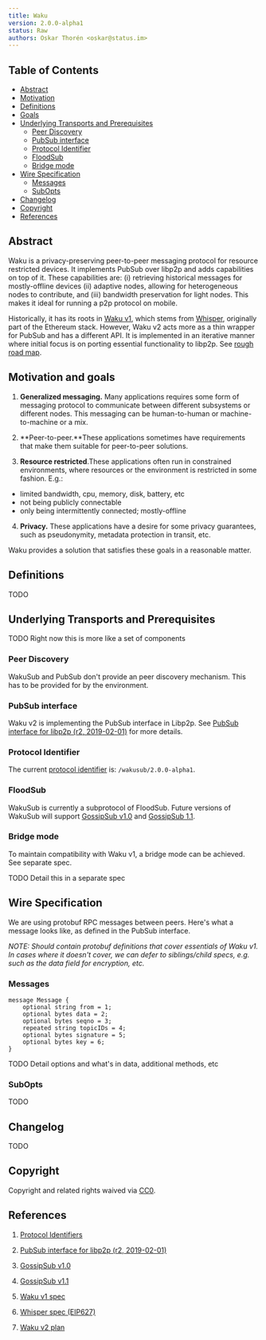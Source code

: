 ```yaml
---
title: Waku
version: 2.0.0-alpha1
status: Raw
authors: Oskar Thorén <oskar@status.im>
---
```


## Table of Contents

- [Abstract](#abstract)
- [Motivation](#motivation)
- [Definitions](#definitions)
- [Goals](#goals)
- [Underlying Transports and Prerequisites](#underlying-transports-and-prerequisites)
  * [Peer Discovery](#peer-discovery)
  * [PubSub interface](#pubsub-interface)
  * [Protocol Identifier](#protocol-identifier)
  * [FloodSub](#floodsub)
  * [Bridge mode](#bridge-mode)
- [Wire Specification](#wire-specification)
  * [Messages](#messages)
  * [SubOpts](#subopts)
- [Changelog](#changelog)
- [Copyright](#copyright)
- [References](#references)


## Abstract

Waku is a privacy-preserving peer-to-peer messaging protocol for resource restricted devices. It implements PubSub over libp2p and adds capabilities on top of it. These capabilities are: (i) retrieving historical messages for mostly-offline devices (ii) adaptive nodes, allowing for heterogeneous nodes to contribute, and (iii) bandwidth preservation for light nodes. This makes it ideal for running a p2p protocol on mobile.

Historically, it has its roots in [Waku v1](specs.vac.dev/waku/waku.html), which stems from [Whisper](https://eips.ethereum.org/EIPS/eip-627), originally part of the Ethereum stack. However, Waku v2 acts more as a thin wrapper for PubSub and has a different API. It is implemented in an iterative manner where initial focus is on porting essential functionality to libp2p. See [rough road map](https://vac.dev/waku-v2-plan).

## Motivation and goals

1. **Generalized messaging.** Many applications requires some form of messaging
   protocol to communicate between different subsystems or different nodes. This
   messaging can be human-to-human or machine-to-machine or a mix.

2. **Peer-to-peer.**These applications sometimes have requirements that make
   them suitable for peer-to-peer solutions.

3. **Resource restricted**.These applications often run in constrained
   environments, where resources or the environment is restricted in some
   fashion. E.g.:

- limited bandwidth, cpu, memory, disk, battery, etc
- not being publicly connectable
- only being intermittently connected; mostly-offline

4. **Privacy.** These applications have a desire for some privacy guarantees,
   such as pseudonymity, metadata protection in transit, etc.

Waku provides a solution that satisfies these goals in a reasonable matter.

## Definitions

TODO

## Underlying Transports and Prerequisites

TODO Right now this is more like a set of components

### Peer Discovery

WakuSub and PubSub don't provide an peer discovery mechanism. This has to be provided for by the environment.

### PubSub interface

Waku v2 is implementing the PubSub interface in Libp2p. See [PubSub interface for libp2p (r2, 2019-02-01)](https://github.com/libp2p/specs/blob/master/pubsub/README.md) for more details.

### Protocol Identifier

The current [protocol identifier](https://docs.libp2p.io/concepts/protocols/) is: `/wakusub/2.0.0-alpha1`.

### FloodSub

WakuSub is currently a subprotocol of FloodSub. Future versions of WakuSub will support [GossipSub v1.0](https://github.com/libp2p/specs/blob/master/pubsub/gossipsub/gossipsub-v1.0.md) and [GossipSub 1.1](https://github.com/libp2p/specs/blob/master/pubsub/gossipsub/gossipsub-v1.1.md).

### Bridge mode

To maintain compatibility with Waku v1, a bridge mode can be achieved. See separate spec.

TODO Detail this in a separate spec

## Wire Specification

We are using protobuf RPC messages between peers. Here's what a message looks like, as defined in the PubSub interface.


*NOTE: Should contain protobuf definitions that cover essentials of Waku v1. In cases where it doesn't cover, we can defer to siblings/child specs, e.g. such as the data field for encryption, etc.*

### Messages

```
message Message {
	optional string from = 1;
	optional bytes data = 2;
	optional bytes seqno = 3;
	repeated string topicIDs = 4;
	optional bytes signature = 5;
	optional bytes key = 6;
}
```

TODO Detail options and what's in data, additional methods, etc

### SubOpts

TODO

## Changelog

TODO

## Copyright

Copyright and related rights waived via [CC0](https://creativecommons.org/publicdomain/zero/1.0/).

## References

1. [Protocol Identifiers](https://docs.libp2p.io/concepts/protocols/)

2. [PubSub interface for libp2p (r2, 2019-02-01)](https://github.com/libp2p/specs/blob/master/pubsub/README.md)

3. [GossipSub v1.0](https://github.com/libp2p/specs/blob/master/pubsub/gossipsub/gossipsub-v1.0.md)

4. [GossipSub v1.1](https://github.com/libp2p/specs/blob/master/pubsub/gossipsub/gossipsub-v1.1.md)

5. [Waku v1 spec](specs.vac.dev/waku/waku.html)

6. [Whisper spec (EIP627)](https://eips.ethereum.org/EIPS/eip-627)

7. [Waku v2 plan](https://vac.dev/waku-v2-plan)
